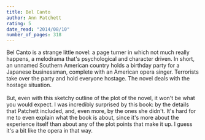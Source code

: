 ```yaml
---
title: Bel Canto
author: Ann Patchett
rating: 5
date_read: "2014/08/10"
number_of_pages: 318
---
```


Bel Canto is a strange little novel: a page turner in which not much really happens, a melodrama that's psychological and character driven. In short, an unnamed Southern American country holds a birthday party for a Japanese businessman, complete with an American opera singer. Terrorists take over the party and hold everyone hostage. The novel deals with the hostage situation.<br/><br/>But, even with this sketchy outline of the plot of the novel, it won't be what you would expect. I was incredibly surprised by this book: by the details that Patchett included, and, even more, by the ones she didn't. It's hard for me to even explain what the book is about, since it's more about the experience itself than about any of the plot points that make it up. I guess it's a bit like the opera in that way.